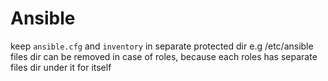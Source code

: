 # Ansible
keep `ansible.cfg` and `inventory` in separate protected dir e.g /etc/ansible
files dir can be removed in case of roles, because each roles has separate files dir under it for itself
